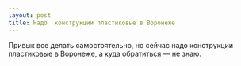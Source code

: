 ```yaml
---
layout: post 
title: Надо  конструкции пластиковые в Воронеже 
--- 
```

Привык все делать самостоятельно, но сейчас надо  конструкции пластиковые в Воронеже, а куда обратиться — не знаю.